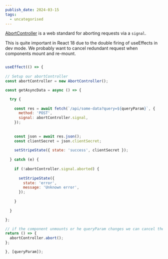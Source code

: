 ```yaml
---
publish_date: 2024-03-15
tags:
  - uncategorised
---
```

[AbortController](https://developer.mozilla.org/en-US/docs/Web/API/AbortSignal) is a web standard for aborting requests via a `signal`.

This is quite important in React 18 due to the double firing of useEffects in dev mode. We probably want to cancel redundant request when components mount and re-mount.



```js

useEffect(() => {
  
// Setup our abortController
const abortController = new AbortController();

const getAsyncData = async () => {

  try {
  
    const res = await fetch(`/api/some-data?query=${queryParam}`, {
      method: 'POST',
      signal: abortController.signal,
    });
  
  
    const json = await res.json();  
    const clientSecret = json.clientSecret;
    
    setStripeState({ state: 'success', clientSecret });
  
  } catch (e) {
  
    if (!abortController.signal.aborted) {
    
      setStripeState({
        state: 'error',
        message: 'Unknown error',
      });
    
    }
  
  }

};

// if the component unmounts or he queryParam changes we can cancel the fetch request like this:
return () => {
  abortController.abort();  
};

}, [queryParam]);
```